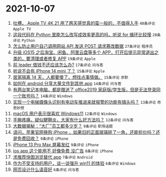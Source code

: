 # 2021-10-07

1. [吐槽， Apple TV 4K 21 用了两天感觉真的蛮一般的，不值得入手](https://www.v2ex.com/t/806189) `40条评论` `Apple TV`
1. [这段代码在 Python 里能怎么改写成效率更高的吗，听说 for 循环比较慢](https://www.v2ex.com/t/806172) `28条评论` `Python`
1. [怎么防止用户自己调用网站 API 发送 POST 请求篡改数据](https://www.v2ex.com/t/806211) `27条评论` `程序员`
1. [升级 iOS15 之后淘宝、闲鱼、阿里云盘等多个 APP，打开后提示异常退出之类的，要清理或者修复 APP](https://www.v2ex.com/t/806185) `19条评论` `Apple`
1. [前 leader 借钱不还应该怎么办?](https://www.v2ex.com/t/806212) `17条评论` `问与答`
1. [听说不会有 iPhone 14 mini 了？](https://www.v2ex.com/t/806210) `15条评论` `Apple`
1. [居家隔离 14 天，人都要傻了，想找点事情做。](https://www.v2ex.com/t/806171) `15条评论` `求职`
1. [如何在 android 分享大量文件到其他 app](https://www.v2ex.com/t/806194) `14条评论` `问与答`
1. [有两台笔记本电脑，都是赠送了 office2019 家庭版/学生版，但是无法登录同一个账号吗？](https://www.v2ex.com/t/806176) `14条评论` `Windows`
1. [实现一个电梯摄像头识别有电动车推进来就报警的功能有搞头吗？](https://www.v2ex.com/t/806220) `13条评论` `奇思妙想`
1. [macOS 用户表示很喜欢 Windows11](https://www.v2ex.com/t/806201) `12条评论` `Windows`
1. [手腕疼痛，疑似腱鞘炎，大家有什么好方法吗？](https://www.v2ex.com/t/806191) `12条评论` `问与答`
1. [大数据揭秘：“大厂”员工都多少岁？](https://www.v2ex.com/t/806215) `9条评论` `职场话题`
1. [请问，苹果官网换购 iPhone ，如果旧的正面玻璃碎了一角，还能折价吗？还是免费回收？](https://www.v2ex.com/t/806207) `9条评论` `iPhone`
1. [iPhone 13 Pro Max 屏幕发红](https://www.v2ex.com/t/806196) `9条评论` `iPhone`
1. [ios app 这个能用不 好像免费 没广告](https://www.v2ex.com/t/806167) `8条评论` `iPhone`
1. [求推荐快图浏览替代 app](https://www.v2ex.com/t/806208) `7条评论` `Android`
1. [作为不受支持的用户，谈一谈强升 win11 的体验](https://www.v2ex.com/t/806216) `6条评论` `Windows`
1. [网页设计什么语音好](https://www.v2ex.com/t/806228) `6条评论` `问与答`
